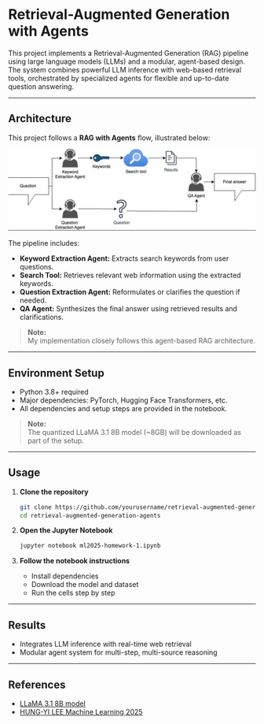 # Retrieval-Augmented Generation with Agents

This project implements a Retrieval-Augmented Generation (RAG) pipeline using large language models (LLMs) and a modular, agent-based design. The system combines powerful LLM inference with web-based retrieval tools, orchestrated by specialized agents for flexible and up-to-date question answering.

---

## Architecture

This project follows a **RAG with Agents** flow, illustrated below:

![RAG with Agents Architecture](./images/flow.png)

The pipeline includes:
- **Keyword Extraction Agent:** Extracts search keywords from user questions.
- **Search Tool:** Retrieves relevant web information using the extracted keywords.
- **Question Extraction Agent:** Reformulates or clarifies the question if needed.
- **QA Agent:** Synthesizes the final answer using retrieved results and clarifications.

> **Note:**  
> My implementation closely follows this agent-based RAG architecture.

---

## Environment Setup

- Python 3.8+ required
- Major dependencies: PyTorch, Hugging Face Transformers, etc.
- All dependencies and setup steps are provided in the notebook.

> **Note:**  
> The quantized LLaMA 3.1 8B model (~8GB) will be downloaded as part of the setup.

---

## Usage

1. **Clone the repository**
    ```bash
    git clone https://github.com/yourusername/retrieval-augmented-generation-agents.git
    cd retrieval-augmented-generation-agents
    ```

2. **Open the Jupyter Notebook**
    ```bash
    jupyter notebook ml2025-homework-1.ipynb
    ```

3. **Follow the notebook instructions**  
   - Install dependencies  
   - Download the model and dataset  
   - Run the cells step by step

---

## Results

- Integrates LLM inference with real-time web retrieval
- Modular agent system for multi-step, multi-source reasoning

---

## References

- [LLaMA 3.1 8B model](https://github.com/meta-llama/llama)
- [HUNG-YI LEE Machine Learning 2025](https://speech.ee.ntu.edu.tw/~hylee/ml/2025-spring.php)


